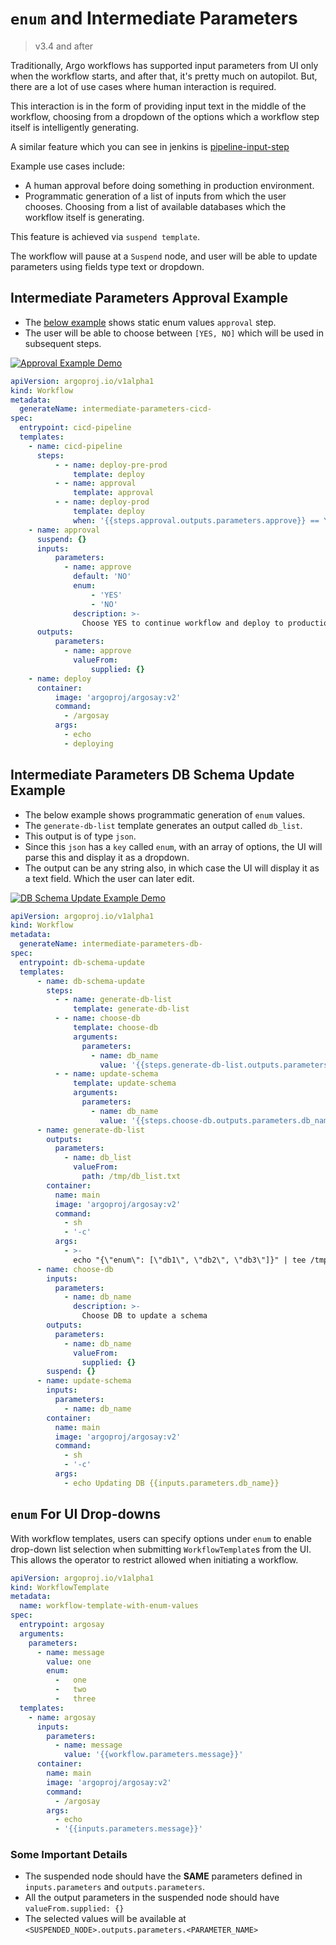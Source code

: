 # `enum` and Intermediate Parameters

> v3.4 and after

Traditionally, Argo workflows has supported input parameters from UI only when the workflow starts,
and after that, it's pretty much on autopilot. But, there are a lot of use cases where human interaction is required.

This interaction is in the form of providing input text in the middle of the workflow, choosing from a dropdown of the options which a workflow step itself is intelligently generating.

A similar feature which you can see in jenkins is [pipeline-input-step](https://www.jenkins.io/doc/pipeline/steps/pipeline-input-step/)

Example use cases include:

- A human approval before doing something in production environment.
- Programmatic generation of a list of inputs from which the user chooses.
Choosing from a list of available databases which the workflow itself is generating.

This feature is achieved via `suspend template`.

The workflow will pause at a `Suspend` node, and user will be able to update parameters using fields type text or dropdown.

## Intermediate Parameters Approval Example

- The [below example](https://raw.githubusercontent.com/argoproj/argo-workflows/main/examples/intermediate-parameters.yaml) shows static enum values `approval` step.
- The user will be able to choose between `[YES, NO]` which will be used in subsequent steps.

[![Approval Example Demo](assets/intermediate-inputs.png)](https://youtu.be/eyeZ2oddwWE)

```yaml
apiVersion: argoproj.io/v1alpha1
kind: Workflow
metadata:
  generateName: intermediate-parameters-cicd-
spec:
  entrypoint: cicd-pipeline
  templates:
    - name: cicd-pipeline
      steps:
          - - name: deploy-pre-prod
              template: deploy
          - - name: approval
              template: approval
          - - name: deploy-prod
              template: deploy
              when: '{{steps.approval.outputs.parameters.approve}} == YES'
    - name: approval
      suspend: {}
      inputs:
          parameters:
            - name: approve
              default: 'NO'
              enum:
                  - 'YES'
                  - 'NO'
              description: >-
                Choose YES to continue workflow and deploy to production
      outputs:
          parameters:
            - name: approve
              valueFrom:
                  supplied: {}
    - name: deploy
      container:
          image: 'argoproj/argosay:v2'
          command:
            - /argosay
          args:
            - echo
            - deploying
```

## Intermediate Parameters DB Schema Update Example

- The below example shows programmatic generation of `enum` values.
- The `generate-db-list` template generates an output called `db_list`.
- This output is of type `json`.
- Since this `json` has a `key` called `enum`, with an array of options, the UI will parse this and display it as a dropdown.
- The output can be any string also, in which case the UI will display it as a text field. Which the user can later edit.

[![DB Schema Update Example Demo](assets/intermediate-inputs.png)](https://youtu.be/QgE-1782YJc)

```yaml
apiVersion: argoproj.io/v1alpha1
kind: Workflow
metadata:
  generateName: intermediate-parameters-db-
spec:
  entrypoint: db-schema-update
  templates:
      - name: db-schema-update
        steps:
          - - name: generate-db-list
              template: generate-db-list
          - - name: choose-db
              template: choose-db
              arguments:
                parameters:
                  - name: db_name
                    value: '{{steps.generate-db-list.outputs.parameters.db_list}}'
          - - name: update-schema
              template: update-schema
              arguments:
                parameters:
                  - name: db_name
                    value: '{{steps.choose-db.outputs.parameters.db_name}}'
      - name: generate-db-list
        outputs:
          parameters:
            - name: db_list
              valueFrom:
                path: /tmp/db_list.txt
        container:
          name: main
          image: 'argoproj/argosay:v2'
          command:
            - sh
            - '-c'
          args:
            - >-
              echo "{\"enum\": [\"db1\", \"db2\", \"db3\"]}" | tee /tmp/db_list.txt
      - name: choose-db
        inputs:
          parameters:
            - name: db_name
              description: >-
                Choose DB to update a schema
        outputs:
          parameters:
            - name: db_name
              valueFrom:
                supplied: {}
        suspend: {}
      - name: update-schema
        inputs:
          parameters:
            - name: db_name
        container:
          name: main
          image: 'argoproj/argosay:v2'
          command:
            - sh
            - '-c'
          args:
            - echo Updating DB {{inputs.parameters.db_name}}
```

## `enum` For UI Drop-downs

With workflow templates, users can specify options under `enum` to enable drop-down list selection when submitting `WorkflowTemplate`s from the UI. This allows the operator to restrict allowed when initiating a workflow.

```yaml
apiVersion: argoproj.io/v1alpha1
kind: WorkflowTemplate
metadata:
  name: workflow-template-with-enum-values
spec:
  entrypoint: argosay
  arguments:
    parameters:
      - name: message
        value: one
        enum:
          -   one
          -   two
          -   three
  templates:
    - name: argosay
      inputs:
        parameters:
          - name: message
            value: '{{workflow.parameters.message}}'
      container:
        name: main
        image: 'argoproj/argosay:v2'
        command:
          - /argosay
        args:
          - echo
          - '{{inputs.parameters.message}}'
```


### Some Important Details

- The suspended node should have the **SAME** parameters defined in `inputs.parameters` and `outputs.parameters`.
- All the output parameters in the suspended node should have `valueFrom.supplied: {}`
- The selected values will be available at `<SUSPENDED_NODE>.outputs.parameters.<PARAMETER_NAME>`

